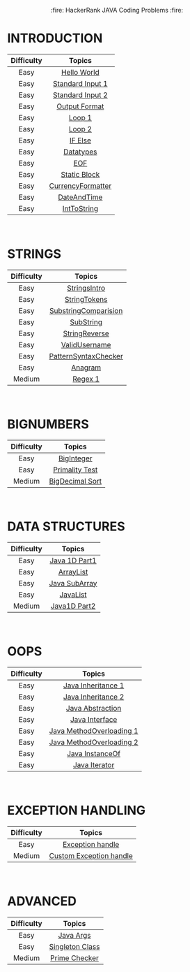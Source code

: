 <p align="center">
  :fire: HackerRank JAVA Coding Problems :fire:

# INTRODUCTION
</p>

<p align="center">

 Difficulty | Topics|
:---: |:---: |
Easy |[Hello World](https://github.com/Ram11Coder/HackerRank-JAVA/blob/master/JAVA/Introduction/HelloWorld.java "Hello World")| 
Easy | [Standard Input 1](https://github.com/Ram11Coder/HackerRank-JAVA/blob/master/JAVA/Introduction/StdIO.java "StdIO 1")| 
Easy | [Standard Input 2](https://github.com/Ram11Coder/HackerRank-JAVA/blob/master/JAVA/Introduction/StdInput.java "StdIO 2") |
Easy | [Output Format](https://github.com/Ram11Coder/HackerRank-JAVA/blob/master/JAVA/Introduction/OutputFormat.java "Output Format") |
Easy | [Loop 1](https://github.com/Ram11Coder/HackerRank-JAVA/blob/master/JAVA/Introduction/Loops1.java "Loop 1 ") |
Easy | [Loop 2](https://github.com/Ram11Coder/HackerRank-JAVA/blob/master/JAVA/Introduction/Loops2.java " Loop 2") |
Easy | [IF Else](https://github.com/Ram11Coder/HackerRank-JAVA/blob/master/JAVA/Introduction/IfElse.java "If else") |
Easy | [Datatypes](https://github.com/Ram11Coder/HackerRank-JAVA/blob/master/JAVA/Introduction/Datatypes.java "Datatype ") |
Easy | [EOF](https://github.com/Ram11Coder/HackerRank-JAVA/blob/master/JAVA/Introduction/EOF.java "EOF") |
Easy | [Static Block](https://github.com/Ram11Coder/HackerRank-JAVA/blob/master/JAVA/Introduction/StaticBlock.java "Static block") |
Easy | [CurrencyFormatter](https://github.com/Ram11Coder/HackerRank-JAVA/blob/master/JAVA/Introduction/CurrencyFormatter.java "CurrencyFormatter") |
Easy | [DateAndTime](https://github.com/Ram11Coder/HackerRank-JAVA/blob/master/JAVA/Introduction/DateAndTime.java "DateAndTime") |
Easy | [IntToString](https://github.com/Ram11Coder/HackerRank-JAVA/blob/master/JAVA/Introduction/IntToString.java "IntToString") |
</p>
<br>

<p align="center">
<h1>STRINGS </h1>

 Difficulty | Topics|
:---: |:---: |
Easy |[StringsIntro](https://github.com/Ram11Coder/HackerRank-JAVA/blob/master/JAVA/Strings/Easy/Anagram.javaStringsIntro.java "String Intro")| 
Easy | [StringTokens](https://github.com/Ram11Coder/HackerRank-JAVA/blob/master/JAVA/Strings/Easy/Anagram.javaStringTokens.java "StringTokens")| 
Easy | [SubstringComparision](https://github.com/Ram11Coder/HackerRank-JAVA/blob/master/JAVA/Strings/Easy/Anagram.javaSubstringComparision.java "SubstringComparision") |
Easy | [SubString](https://github.com/Ram11Coder/HackerRank-JAVA/blob/master/JAVA/Strings/Easy/Anagram.javaSubString.java "SubString") |
Easy | [StringReverse](https://github.com/Ram11Coder/HackerRank-JAVA/blob/master/JAVA/Strings/Easy/Anagram.javaStringReverse.java "StringReverse") |
Easy | [ValidUsername](https://github.com/Ram11Coder/HackerRank-JAVA/blob/master/JAVA/Strings/Easy/Anagram.javaValidUsername.java "ValidUsername") |
Easy | [PatternSyntaxChecker](https://github.com/Ram11Coder/HackerRank-JAVA/blob/master/JAVA/Strings/Easy/Anagram.javaPatternSyntaxChecker.java "PatternSyntaxChecker") |
Easy | [Anagram](https://github.com/Ram11Coder/HackerRank-JAVA/blob/master/JAVA/Strings/Easy/Anagram.javaAnagram.java "Anagram") |
Medium | [Regex 1](https://github.com/Ram11Coder/HackerRank-JAVA/blob/master/JAVA/Strings/Medium/Regex.java "Regex") |

</p>

<br>

<p align="center">
<h1>BIGNUMBERS </h1>

 Difficulty | Topics|
:---: |:---: |
Easy |[BigInteger](https://github.com/Ram11Coder/HackerRank-JAVA/blob/master/JAVA/BigNumbers/Easy/BigIntegerSample.java "Big integer")| 
Easy | [Primality Test](https://github.com/Ram11Coder/HackerRank-JAVA/blob/master/JAVA/BigNumbers/Easy/PrimalityTest.java "Prime Test")| 
Medium | [BigDecimal Sort](https://github.com/Ram11Coder/HackerRank-JAVA/blob/master/JAVA/BigNumbers/Medium/JavaBigDecimal.java "BigDecimal Sort")| 
</p>

<br>
<p align="center">
<h1>DATA STRUCTURES </h1>

 Difficulty | Topics|
:---: |:---: |
Easy |[Java 1D Part1](https://github.com/Ram11Coder/HackerRank-JAVA/blob/master/JAVA/Data%20Structures/Easy/JavaIDArray.java "JAVA ID Array")| 
Easy |[ArrayList](https://github.com/Ram11Coder/HackerRank-JAVA/blob/master/JAVA/Data%20Structures/Easy/Arraylist.java "ArrayList")| 
Easy |[Java SubArray](https://github.com/Ram11Coder/HackerRank-JAVA/blob/master/JAVA/Data%20Structures/Easy/JavaSubArray.java "Java Sub Array")|
Easy |[JavaList](https://github.com/Ram11Coder/HackerRank-JAVA/blob/master/JAVA/Data%20Structures/Easy/JavaList.java "Java List")|
Medium |[Java1D Part2](https://github.com/Ram11Coder/HackerRank-JAVA/blob/master/JAVA/Data%20Structures/Medium/Java1DPart2.java "Java 1D Part2")|
</p>

<br>

<p align="center">
<h1>OOPS </h1>

 Difficulty | Topics|
:---: |:---: |
Easy |[Java Inheritance 1](https://github.com/Ram11Coder/HackerRank-JAVA/blob/master/JAVA/Object%20Oriented%20Programming/JavaInheritance1.java "Java Inheritance  1")| 
Easy |[Java Inheritance 2](https://github.com/Ram11Coder/HackerRank-JAVA/blob/master/JAVA/Object%20Oriented%20Programming/JavaInheritance2.java "Java Inheritance  2")| 
Easy |[Java Abstraction](https://github.com/Ram11Coder/HackerRank-JAVA/blob/master/JAVA/Object%20Oriented%20Programming/JavaAbstractClass.java "Java Abdtraction")| 
Easy |[Java Interface](https://github.com/Ram11Coder/HackerRank-JAVA/blob/master/JAVA/Object%20Oriented%20Programming/JavaInterface.java "Java Interface")| 
Easy |[Java MethodOverloading 1](https://github.com/Ram11Coder/HackerRank-JAVA/blob/master/JAVA/Object%20Oriented%20Programming/JavaMethodOverriding1.java "Java Method overloading  1")| 
Easy |[Java MethodOverloading 2](https://github.com/Ram11Coder/HackerRank-JAVA/blob/master/JAVA/Object%20Oriented%20Programming/JavaMethodOverriding2.java "Java MethodOverlaoding 2")| 
Easy |[Java InstanceOf](https://github.com/Ram11Coder/HackerRank-JAVA/blob/master/JAVA/Object%20Oriented%20Programming/JavaInstanceofkeyword.java "Java InstanceOf")| 
Easy |[Java Iterator](https://github.com/Ram11Coder/HackerRank-JAVA/blob/master/JAVA/Object%20Oriented%20Programming/JavaIterator.java "Java Iterator")| 

</p>
<br>

<p align="center">
<h1>EXCEPTION HANDLING </h1>

 Difficulty | Topics|
:---: |:---: |
Easy |[Exception handle](https://github.com/Ram11Coder/HackerRank-JAVA/blob/master/JAVA/Exception%20Handling/ExceptionHandling.java "ExceptionHandling")| 
Medium | [Custom Exception handle](https://github.com/Ram11Coder/HackerRank-JAVA/blob/master/JAVA/Exception%20Handling/CustomExceptionHandling.java "CustomExceptionHandling")| 
</p>
<br>
<p align="center">
<h1>ADVANCED </h1>

 Difficulty | Topics|
:---: |:---: |
Easy |[Java Args](https://github.com/Ram11Coder/HackerRank-JAVA/blob/master/JAVA/Advanced/Easy/JavaVarArgs.java "Java Args")| 
Easy |[Singleton Class](https://github.com/Ram11Coder/HackerRank-JAVA/blob/master/JAVA/Advanced/Easy/Singleton.java "Singleton")| 
Medium |[Prime Checker](https://github.com/Ram11Coder/HackerRank-JAVA/blob/master/JAVA/Advanced/Medium/PrimeChecker.java "Prime checker")| 


</p>

